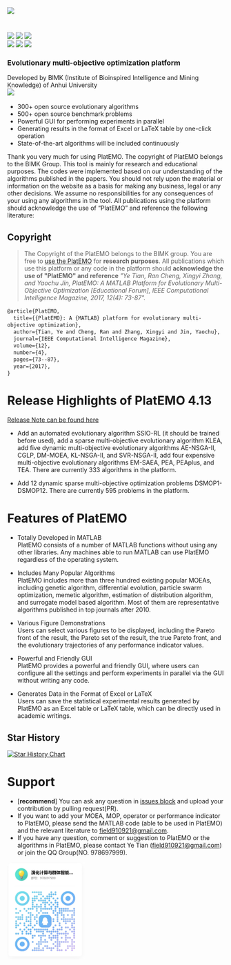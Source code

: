<div><img src="https://wx1.sinaimg.cn/mw690/00752cx4ly1giwaot2hg8j30u00uzmya.jpg" width=256></div>

#
[![](https://img.shields.io/badge/Download-Latest-yellow.svg)](https://github.com/BIMK/PlatEMO/archive/master.zip) 
[![](https://img.shields.io/github/release/BIMK/PlatEMO.svg)](https://github.com/BIMK/PlatEMO/releases/)
[![](https://img.shields.io/badge/Matlab-%3E%3D%202018a%20-blue.svg)](#PlatEMO)  
[![](https://img.shields.io/badge/Windows-Pass-brightgreen.svg)](#PlatEMO)
[![](https://img.shields.io/badge/Linux-Pass-brightgreen.svg)](#PlatEMO)
[![](https://img.shields.io/badge/MacOS-Pass-brightgreen.svg)](#PlatEMO)
<h3>Evolutionary multi-objective optimization platform</h3>
Developed by BIMK (Institute of Bioinspired Intelligence and Mining Knowledge) of Anhui University 
<!-- and NICE (Nature Inspired Computing and Engineering Group) of University of Surrey -->
<div>
<img src="https://wx2.sinaimg.cn/mw690/00752cx4ly1gnpnfh0i4yj30m80m83zx.jpg" width=160>
<!-- <img src="https://wx2.sinaimg.cn/mw690/00752cx4ly1gnpnfgz0ulj30px08n74t.jpg" height=140> -->
</div>

* 300+ open source evolutionary algorithms
* 500+ open source benchmark problems
* Powerful GUI for performing experiments in parallel
* Generating results in the format of Excel or LaTeX table by one-click operation
* State-of-the-art algorithms will be included continuously

Thank you very much for using PlatEMO. The copyright of PlatEMO belongs to the BIMK Group. This
tool is mainly for research and educational purposes. The codes were implemented based on our
understanding of the algorithms published in the papers. You should not rely upon the material or
information on the website as a basis for making any business, legal or any other decisions. We
assume no responsibilities for any consequences of your using any algorithms in the tool. All
publications using the platform should acknowledge the use of “PlatEMO” and reference the
following literature:

## Copyright
> The Copyright of the PlatEMO belongs to the BIMK group. You are free to [use the PlatEMO](https://github.com/BIMK/PlatEMO/releases) for **research purposes**. All publications which use this platform or any code in the platform should **acknowledge the use of "PlatEMO" and reference** _"Ye Tian, Ran Cheng, Xingyi Zhang, and Yaochu Jin, PlatEMO: A MATLAB Platform for Evolutionary Multi-Objective Optimization [Educational Forum], IEEE Computational Intelligence Magazine, 2017, 12(4): 73-87"._  

```
@article{PlatEMO,
  title={{PlatEMO}: A {MATLAB} platform for evolutionary multi-objective optimization},
  author={Tian, Ye and Cheng, Ran and Zhang, Xingyi and Jin, Yaochu},
  journal={IEEE Computational Intelligence Magazine},
  volume={12},
  number={4},
  pages={73--87},
  year={2017},
}
```

# Release Highlights of PlatEMO 4.13
[Release Note can be found here](./Doc/releasenote.md)

* Add an automated evolutionary algorithm SSIO-RL (it should be trained before used), add a sparse multi-objective evolutionary algorithm KLEA, add five dynamic multi-objective evolutionary algorithms AE-NSGA-II, CGLP, DM-MOEA, KL-NSGA-II, and SVR-NSGA-II, add four expensive multi-objective evolutionary algorithms EM-SAEA, PEA, PEAplus, and TEA. There are currently 333 algorithms in the platform.

* Add 12 dynamic sparse multi-objective optimization problems DSMOP1-DSMOP12. There are currently 595 problems in the platform.

# Features of PlatEMO
*  Totally Developed in MATLAB  
PlatEMO consists of a number of MATLAB functions without using any other libraries. Any machines able to run MATLAB can use PlatEMO regardless of the operating system.  

*  Includes Many Popular Algorithms  
PlatEMO includes more than three hundred existing popular MOEAs, including genetic algorithm, differential evolution, particle swarm optimization, memetic algorithm, estimation of distribution algorithm, and surrogate model based algorithm. Most of them are representative algorithms published in top journals after 2010.  

*  Various Figure Demonstrations  
Users can select various figures to be displayed, including the Pareto front of the result, the Pareto set of the result, the true Pareto front, and the evolutionary trajectories of any performance indicator values.  

*  Powerful and Friendly GUI  
PlatEMO provides a powerful and friendly GUI, where users can configure all the settings and perform experiments in parallel via the GUI without writing any code.  

*  Generates Data in the Format of Excel or LaTeX  
Users can save the statistical experimental results generated by PlatEMO as an Excel table or LaTeX table, which can be directly used in academic writings. 

## Star History

[![Star History Chart](https://api.star-history.com/svg?repos=BIMK/PlatEMO&type=Date)](https://star-history.com/#BIMK/PlatEMO&Date)

# Support  
* [**recommend**] You can ask any question in [issues block](https://github.com/BIMK/PlatEMO/issues) and upload your contribution by pulling request(PR).   
* If you want to add your MOEA, MOP, operator or performance indicator to PlatEMO, please send the MATLAB code (able to be used in PlatEMO) and the relevant literature to field910921@gmail.com.  
* If you have any question, comment or suggestion to PlatEMO or the algorithms in PlatEMO, please contact Ye Tian (field910921@gmail.com) or join the QQ Group(NO. 978697999).    

<!--- <img src="https://wx2.sinaimg.cn/orj360/00752cx4ly1h3o150chxij309x0afwg2.jpg" width=180>  -->
<img src="https://github.com/BIMK/PlatEMO/blob/master/Doc/qqgroup6.jpg" width=180>

